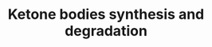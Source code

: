 ---
annotations:
- type: Pathway Ontology
  value: ketone bodies degradation pathway
- type: Pathway Ontology
  value: ketone bodies metabolic pathway
- type: Pathway Ontology
  value: ketone bodies biosynthetic pathway
authors:
- N.Reyes
- MaintBot
- Thomas
- Khanspers
- AdrienDefay
- Ddigles
- Evelo
- Egonw
- Eweitz
description: 'Ketone bodies are three water-soluble compounds (acetoacetate, beta-hydroxybutyrate,
  and the spontaneous breakdown product of acetoacetate, acetone) that are produced
  as by-products when fatty acids are broken down for energy in the liver and kidney.
  They are used as a source of energy in the heart and brain. In the brain, they are
  a vital source of energy during fasting.  Source: [[wikipedia:Ketone_bodies|Wikipedia]]'
last-edited: 2021-05-18
organisms:
- Homo sapiens
redirect_from:
- /index.php/Pathway:WP311
- /instance/WP311
schema-jsonld:
- '@context': https://schema.org/
  '@id': https://wikipathways.github.io/pathways/WP311.html
  '@type': Dataset
  creator:
    '@type': Organization
    name: WikiPathways
  description: 'Ketone bodies are three water-soluble compounds (acetoacetate, beta-hydroxybutyrate,
    and the spontaneous breakdown product of acetoacetate, acetone) that are produced
    as by-products when fatty acids are broken down for energy in the liver and kidney.
    They are used as a source of energy in the heart and brain. In the brain, they
    are a vital source of energy during fasting.  Source: [[wikipedia:Ketone_bodies|Wikipedia]]'
  keywords:
  - Fatty Acid metabolism
  - Sterol biosynthesis
  - 3-Hydroxy-butyrate
  - Glycolysis
  - Pyruvate metabolism
  - Acetoacetyl-CoA
  - OXCT1
  - Acetoacetate
  - 3-Hydroxy-3-methylglutaryl-CoA
  - BDH
  - Acetyl-CoA
  - HMGCS2
  - ACAT1
  - HMGCL
  - Fatty Acid beta-oxidation
  license: CC0
  name: Ketone bodies synthesis and degradation
seo: CreativeWork
title: Ketone bodies synthesis and degradation
wpid: WP311
---